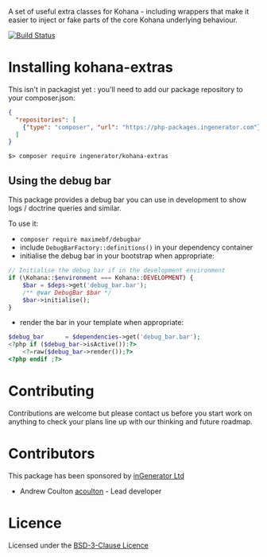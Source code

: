 A set of useful extra classes for Kohana - including wrappers that make it easier to inject
or fake parts of the core Kohana underlying behaviour.

[![Build Status](https://travis-ci.org/ingenerator/kohana-extras.svg?branch=0.2.x)](https://travis-ci.org/ingenerator/kohana-extras)


# Installing kohana-extras

This isn't in packagist yet : you'll need to add our package repository to your composer.json:

```json
{
  "repositories": [
    {"type": "composer", "url": "https://php-packages.ingenerator.com"}
  ]
}
```

`$> composer require ingenerator/kohana-extras`

## Using the debug bar

This package provides a debug bar you can use in development to show logs / doctrine queries 
and similar.

To use it:

* `composer require maximebf/debugbar`
* include `DebugBarFactory::definitions()` in your dependency container
* initialise the debug bar in your bootstrap when appropriate:

```php
// Initialise the debug bar if in the development environment
if (\Kohana::$environment === Kohana::DEVELOPMENT) {
    $bar = $deps->get('debug_bar.bar');
    /** @var DebugBar $bar */
    $bar->initialise();
}
```

* render the bar in your template when appropriate:

```php
$debug_bar      = $dependencies->get('debug_bar.bar');
<?php if ($debug_bar->isActive()):?>
    <?=raw($debug_bar->render());?>
<?php endif ;?>
```

# Contributing

Contributions are welcome but please contact us before you start work on anything to check your
plans line up with our thinking and future roadmap. 

# Contributors

This package has been sponsored by [inGenerator Ltd](http://www.ingenerator.com)

* Andrew Coulton [acoulton](https://github.com/acoulton) - Lead developer

# Licence

Licensed under the [BSD-3-Clause Licence](LICENSE)
